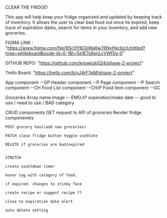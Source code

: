 CLEAR THE FRIDGE!

This app will help keep your fridge organized and updated by keeping track of inventory. It allows the user to clear bad food out once its expired, keep track of expiration dates, search for items in your inventory, and add new groceries. 

FIGMA LINK : "https://www.figma.com/file/9ScI1YBCbWa6w76NyHkcbz/Untitled?type=whiteboard&node-id=0-1&t=5e1E7s8pnLvVWf5g-0"

GITHUB REPO: "https://github.com/knowicki024/phase-2-project"

Trello Board: "https://trello.com/b/vJ4rF7eM/phase-2-project"

App component --GP
Header component --P
Page component --P 
Search component --CH
Food List component --CH/P
Food Item component --GC

Groceries Array 
    name 
    image -- EMOJI? 
    experation/make date -- good to use / need to use / BAD 
    category 


CRUD components
    GET request to API of groceries 
        Render fridge componenets 

    POST grocery haul(add new groceries)

    PATCH close fridge button toggle useState

    DELETE if groceries are bad/expired 


    STRETCH

    create countdown timer

    hover tag with catagory of food. 

    if expired- changes to stinky face 

    create recipe or suggest recipe ??

    close to expiration date alert 

    auto delete setting 



